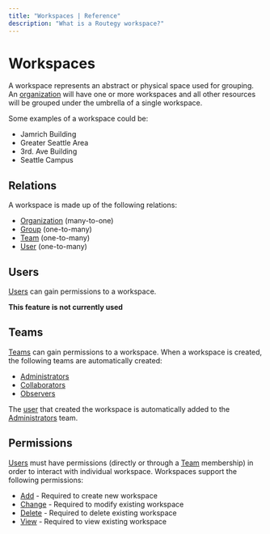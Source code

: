 ```yaml
---
title: "Workspaces | Reference"
description: "What is a Routegy workspace?"
---
```


# Workspaces

A workspace represents an abstract or physical space used for grouping. An [organization](/reference/organizations/) will have one or more workspaces and all other resources will be grouped under the umbrella of a single workspace.

Some examples of a workspace could be:

* Jamrich Building
* Greater Seattle Area
* 3rd. Ave Building
* Seattle Campus

## Relations

A workspace is made up of the following relations:

* [Organization](/reference/organizations/) (many-to-one)
* [Group](/reference/groups/) (one-to-many)
* [Team](/reference/teams/) (one-to-many)
* [User](/reference/users/) (one-to-many)

## Users

[Users](/reference/users/) can gain permissions to a workspace.

**This feature is not currently used**

## Teams

[Teams](/reference/teams/) can gain permissions to a workspace. When a workspace is created, the following teams are automatically created:

* [Administrators](reference/team/s#administrators)
* [Collaborators](reference/teams/#collaborators)
* [Observers](reference/teams/#observers)

The [user](/reference/users/) that created the workspace is automatically added to the [Administrators](reference/teams/#administrators) team.

## Permissions

[Users](/reference/users/) must have permissions (directly or through a [Team](/reference/teams/) membership) in order to interact with individual workspace. Workspaces support the following permissions:

* [Add](/reference/permissions/#add) - Required to create new workspace
* [Change](/reference/permissions/#change) - Required to modify existing workspace
* [Delete](/reference/permissions/#delete) - Required to delete existing workspace
* [View](/reference/permissions/#view) - Required to view existing workspace
